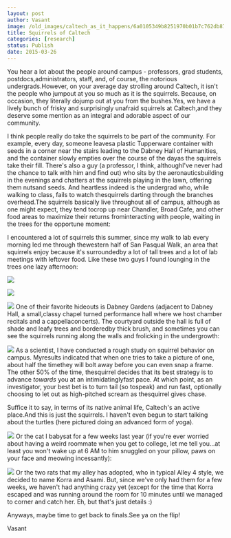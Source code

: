```yaml
---
layout: post
author: Vasant
image: /old_images/caltech_as_it_happens/6a0105349b8251970b01b7c762db87970b.jpg
title: Squirrels of Caltech
categories: [research]
status: Publish
date: 2015-03-26
---
```



You hear a lot about the people around campus - professors, grad students, postdocs,administrators, staff, and, of course, the notorious undergrads.However, on your average day strolling around Caltech, it isn't the people who jumpout at you so much as it is the squirrels. Because, on occasion, they literally dojump out at you from the bushes.Yes, we have a lively bunch of frisky and surprisingly unafraid squirrels at Caltech,and they deserve some mention as an integral and adorable aspect of our community.

I think people really do take the squirrels to be part of the community. For example, every day, someone leavesa plastic Tupperware container with seeds in a corner near the stairs leading to the Dabney Hall of Humanities, and the container slowly empties over the course of the dayas the squirrels take their fill. There's also a guy (a professor, I think, althoughI've never had the chance to talk with him and find out) who sits by the aeronauticsbuilding in the evenings and chatters at the squirrels playing in the lawn, offering them nutsand seeds. And heartless indeed is the undergrad who, while walking to class, fails to watch thesquirrels darting through the branches overhead.The squirrels basically live throughout all of campus, although as one might expect, they tend tocrop up near Chandler, Broad Cafe, and other food areas to maximize their returns frominteracting with people, waiting in the trees for the opportune moment:

I encountered a lot of squirrels this summer, since my walk to lab every morning led me through thewestern half of San Pasqual Walk, an area that squirrels enjoy because it's surroundedby a lot of tall trees and a lot of lab meetings with leftover food. Like these two guys I found lounging in the trees one lazy afternoon:

![](/old_images/caltech_as_it_happens/6a0105349b8251970b01b8d0ec51dc970c.jpg)


![](/old_images/caltech_as_it_happens/6a0105349b8251970b01b8d0ec51e4970c.jpg)


![](/old_images/caltech_as_it_happens/6a0105349b8251970b01bb0806d233970d.jpg)
One of their favorite hideouts is Dabney Gardens (adjacent to Dabney Hall, a small,classy chapel turned performance hall where we host chamber recitals and a cappellaconcerts). The courtyard outside the hall is full of shade and leafy trees and borderedby thick brush, and sometimes you can see the squirrels running along the walls and frolicking in the undergrowth:

![](/old_images/caltech_as_it_happens/6a0105349b8251970b01b8d0ec51fa970c.jpg)
As a scientist, I have conducted a rough study on squirrel behavior on campus. Myresults indicated that when one tries to take a picture of one, about half the timethey will bolt away before you can even snap a frame. The other 50% of the time, thesquirrel decides that its best strategy is to advance *towards* you at an intimidatinglyfast pace. At which point, as an investigator, your best bet is to turn tail (so tospeak) and run fast, optionally choosing to let out as high-pitched scream as thesquirrel gives chase.

Suffice it to say, in terms of its native animal life, Caltech's an active place.And this is just the squirrels. I haven't even begun to start talking about the turtles (here pictured doing an advanced form of yoga).


![](/old_images/caltech_as_it_happens/6a0105349b8251970b01b7c762dbed970b.jpg)
Or the cat I babysat for a few weeks last year (if you're ever worried about having a weird roommate when you get to college, let me tell you...at least you won't wake up at 6 AM to him snuggled on your pillow, paws on your face and meowing incessantly):

![](/old_images/caltech_as_it_happens/6a0105349b8251970b01b8d0ec5228970c.jpg)
Or the two rats that my alley has adopted, who in typical Alley 4 style, we decided to name Korra and Asami. But, since we've only had them for a few weeks, we haven't had anything crazy yet (except for the time that Korra escaped and was running around the room for 10 minutes until we managed to corner and catch her. Eh, but that's just details :)

Anyways, maybe time to get back to finals.See ya on the flip!

Vasant

